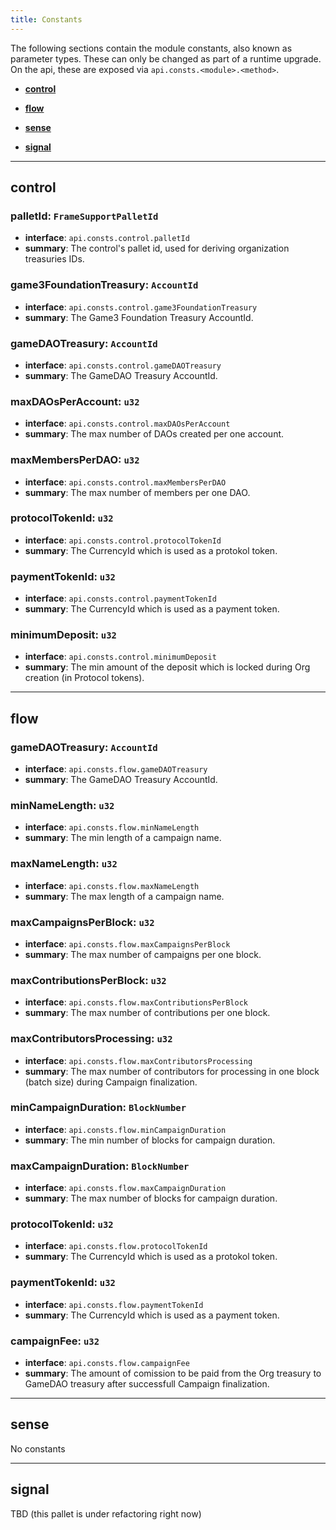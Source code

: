```yaml
---
title: Constants
---
```


The following sections contain the module constants, also known as parameter types. These can only be changed as part of a runtime upgrade. On the api, these are exposed via `api.consts.<module>.<method>`.

- **[control](#control)**

- **[flow](#flow)**

- **[sense](#sense)**

- **[signal](#signal)**


___


## control

### palletId: `FrameSupportPalletId`
- **interface**: `api.consts.control.palletId`
- **summary**:    The control's pallet id, used for deriving organization treasuries IDs.

### game3FoundationTreasury: `AccountId`
- **interface**: `api.consts.control.game3FoundationTreasury`
- **summary**:    The Game3 Foundation Treasury AccountId.

### gameDAOTreasury: `AccountId`
- **interface**: `api.consts.control.gameDAOTreasury`
- **summary**:    The GameDAO Treasury AccountId.

### maxDAOsPerAccount: `u32`
- **interface**: `api.consts.control.maxDAOsPerAccount`
- **summary**:    The max number of DAOs created per one account.

### maxMembersPerDAO: `u32`
- **interface**: `api.consts.control.maxMembersPerDAO`
- **summary**:    The max number of members per one DAO.

### protocolTokenId: `u32`
- **interface**: `api.consts.control.protocolTokenId`
- **summary**:    The CurrencyId which is used as a protokol token.

### paymentTokenId: `u32`
- **interface**: `api.consts.control.paymentTokenId`
- **summary**:    The CurrencyId which is used as a payment token.

### minimumDeposit: `u32`
- **interface**: `api.consts.control.minimumDeposit`
- **summary**:    The min amount of the deposit which is locked during Org creation (in Protocol tokens).

___


## flow

### gameDAOTreasury: `AccountId`
- **interface**: `api.consts.flow.gameDAOTreasury`
- **summary**:    The GameDAO Treasury AccountId.

### minNameLength: `u32`
- **interface**: `api.consts.flow.minNameLength`
- **summary**:    The min length of a campaign name.

### maxNameLength: `u32`
- **interface**: `api.consts.flow.maxNameLength`
- **summary**:    The max length of a campaign name.

### maxCampaignsPerBlock: `u32`
- **interface**: `api.consts.flow.maxCampaignsPerBlock`
- **summary**:    The max number of campaigns per one block.

### maxContributionsPerBlock: `u32`
- **interface**: `api.consts.flow.maxContributionsPerBlock`
- **summary**:    The max number of contributions per one block.

### maxContributorsProcessing: `u32`
- **interface**: `api.consts.flow.maxContributorsProcessing`
- **summary**:    The max number of contributors for processing in one block (batch size) during Campaign finalization.

### minCampaignDuration: `BlockNumber`
- **interface**: `api.consts.flow.minCampaignDuration`
- **summary**:    The min number of blocks for campaign duration.

### maxCampaignDuration: `BlockNumber`
- **interface**: `api.consts.flow.maxCampaignDuration`
- **summary**:    The max number of blocks for campaign duration.

### protocolTokenId: `u32`
- **interface**: `api.consts.flow.protocolTokenId`
- **summary**:    The CurrencyId which is used as a protokol token.

### paymentTokenId: `u32`
- **interface**: `api.consts.flow.paymentTokenId`
- **summary**:    The CurrencyId which is used as a payment token.

### сampaignFee: `u32`
- **interface**: `api.consts.flow.сampaignFee`
- **summary**:    The amount of comission to be paid from the Org treasury to GameDAO treasury after successfull Campaign finalization.

___


## sense

No constants

___


## signal

TBD (this pallet is under refactoring right now)
